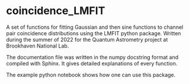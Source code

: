 # coincidence_LMFIT
A set of functions for fitting Gaussian and then sine functions to channel pair coincidence distributions using the LMFIT python package. Written during the summer of 2022 for the Quantum Astrometry project at Brookhaven National Lab. 

The documentation file was written in the numpy docstring format and compiled with Sphinx. It gives detailed explanations of every function.

The example python notebook shows how one can use this package.

